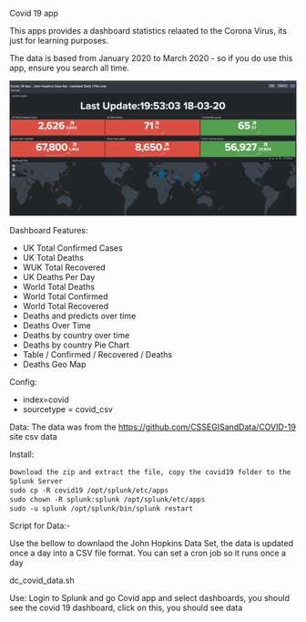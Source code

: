Covid 19 app 

This apps provides a dashboard statistics relaated to the Corona Virus, its just for learning purposes. 

The data is based from January 2020 to March 2020 - so if you do use this app, ensure you search all time. 

![](images/covid_19.jpg)

Dashboard Features:


- UK Total Confirmed Cases
- UK Total Deaths
- WUK Total Recovered
- UK Deaths Per Day
- World Total Deaths
- World Total Confirmed
- World Total Recovered
- Deaths and predicts over time
- Deaths Over Time 
- Deaths by country over time 
- Deaths by country Pie Chart 
- Table / Confirmed / Recovered / Deaths 
- Deaths Geo Map



Config: 
- index=covid
- sourcetype = covid_csv



Data: 
The data was from the https://github.com/CSSEGISandData/COVID-19 site 
csv data 

Install:

    Download the zip and extract the file, copy the covid19 folder to the Splunk Server
    sudo cp -R covid19 /opt/splunk/etc/apps
    sudo chown -R splunk:splunk /opt/splunk/etc/apps
    sudo -u splunk /opt/splunk/bin/splunk restart
	

Script for Data:- 

Use the bellow to downlaod the John Hopkins Data Set, the data is updated once a day into a CSV file format. You can set a cron job so it runs once a day
 
dc_covid_data.sh

Use:
Login to Splunk and go Covid app and select dashboards, you should see the covid 19 dashboard, click on this, you should see data  
